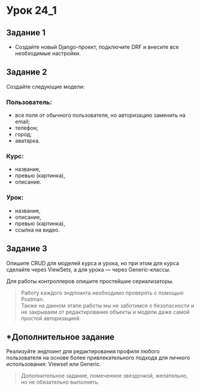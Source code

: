 
# Урок 24_1

## Задание 1
- Создайте новый Django-проект, подключите DRF и внесите все необходимые настройки.

## Задание 2
Создайте следующие модели:

### Пользователь:
- все поля от обычного пользователя, но авторизацию заменить на email;
- телефон;
- город;
- аватарка.
### Курс:
- название,
- превью (картинка),
- описание.
### Урок:
- название,
- описание,
- превью (картинка),
- ссылка на видео.
## Задание 3
Опишите CRUD для моделей курса и урока, но при этом для курса сделайте через ViewSets, а для урока — через Generic-классы.

Для работы контроллеров опишите простейшие сериализаторы.

>Работу каждого эндпоинта необходимо проверять с помощью Postman.   
Также на данном этапе работы мы не заботимся о безопасности и не закрываем от редактирования объекты и модели даже самой простой авторизацией.

## *Дополнительное задание
Реализуйте эндпоинт для редактирования профиля любого пользователя на основе более привлекательного подхода для личного использования: Viewset или Generic.

>Дополнительное задание, помеченное звездочкой, желательно, но не обязательно выполнять.